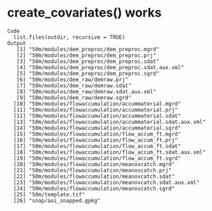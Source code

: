 # create_covariates() works

    Code
      list.files(outdir, recursive = TRUE)
    Output
       [1] "50m/modules/dem_preproc/dem_preproc.mgrd"               
       [2] "50m/modules/dem_preproc/dem_preproc.prj"                
       [3] "50m/modules/dem_preproc/dem_preproc.sdat"               
       [4] "50m/modules/dem_preproc/dem_preproc.sdat.aux.xml"       
       [5] "50m/modules/dem_preproc/dem_preproc.sgrd"               
       [6] "50m/modules/dem_raw/demraw.prj"                         
       [7] "50m/modules/dem_raw/demraw.sdat"                        
       [8] "50m/modules/dem_raw/demraw.sdat.aux.xml"                
       [9] "50m/modules/dem_raw/demraw.sgrd"                        
      [10] "50m/modules/flowaccumulation/accummaterial.mgrd"        
      [11] "50m/modules/flowaccumulation/accummaterial.prj"         
      [12] "50m/modules/flowaccumulation/accummaterial.sdat"        
      [13] "50m/modules/flowaccumulation/accummaterial.sdat.aux.xml"
      [14] "50m/modules/flowaccumulation/accummaterial.sgrd"        
      [15] "50m/modules/flowaccumulation/flow_accum_ft.mgrd"        
      [16] "50m/modules/flowaccumulation/flow_accum_ft.prj"         
      [17] "50m/modules/flowaccumulation/flow_accum_ft.sdat"        
      [18] "50m/modules/flowaccumulation/flow_accum_ft.sdat.aux.xml"
      [19] "50m/modules/flowaccumulation/flow_accum_ft.sgrd"        
      [20] "50m/modules/flowaccumulation/meanovcatch.mgrd"          
      [21] "50m/modules/flowaccumulation/meanovcatch.prj"           
      [22] "50m/modules/flowaccumulation/meanovcatch.sdat"          
      [23] "50m/modules/flowaccumulation/meanovcatch.sdat.aux.xml"  
      [24] "50m/modules/flowaccumulation/meanovcatch.sgrd"          
      [25] "50m/template.tif"                                       
      [26] "snap/aoi_snapped.gpkg"                                  

